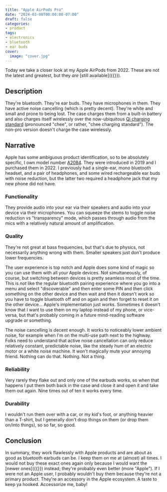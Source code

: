 ```yaml
---
title: "Apple AirPods Pro"
date: "2024-03-08T00:00:00-07:00"
draft: false
categories:
- product
tags:
- electronics
- bluetooth
- ear buds
cover:
  image: "cover.jpg"
---
```


Today we take a closer look at my Apple AirPods from 2022. These are not the latest and greatest, but they *are* [still available]({{<amazon B0828BJGD2>}}).
<!--more-->
## Description

They're bluetooth. They're ear buds. They have microphones in them. They have active noise cancelling (which is pretty decent). They're white and small and prone to being lost. The case charges them from a built-in battery and also charges itself wirelessly over the now-ubiquitous [Qi charging standard](https://en.wikipedia.org/wiki/Qi_(standard)) (pronounced "chee", or rather, "chee charging standard"). The non-pro version doesn't charge the case wirelessly.

## Narrative

Apple has some ambiguous product identification, so to be absolutely specific, I own model number [A2084](https://support.apple.com/en-us/109525). They were introduced in 2019 and I purchased them in 2022. I previously had a single-ear, mono bluetooth headset, and a pair of headphones, and some wired rechargeable ear buds with noise reduction, but the latter two required a headphone jack that my new phone did not have.

### Functionality

They provide audio into your ear via their speakers and audio into your device via their microphones. You can squeeze the stems to toggle noise reduction vs "transparency" mode, which passes through audio from the mics with a relatively natural amount of amplification.

### Quality

They're not great at bass frequencies, but that's due to physics, not necessarily anything wrong with them. Smaller speakers just don't produce lower frequencies.

The user experience is top notch and Apple does some kind of magic so you can use them with all your Apple devices. Not simultaneously, of course, but switching between devices is pretty seamless most of the time. This is *not* like the regular bluetooth pairing experience where you go into a menu and select "discoverable" and then enter some PIN and then click something on the other device and then wait and then it doesn't work so you have to toggle bluetooth off and on again and then forget to reset it on the other device... Apple's implementation just works. Sometimes it doesn't know that I want to use them on my laptop instead of my phone, or vice-versa, but that's probably coming in a future mind-reading software upgrade or something.

The noise cancelling is decent enough. It works to noticeably lower ambient noise, for example when I'm on the multi-use path next to the highway. Folks need to understand that active noise cancellation can only reduce relatively constant, predictable noise, like the steady hum of an electric motor or a white noise machine. It won't magically mute your annoying friend. Nothing can do that. Nothing. Not a thing.

### Reliability

Very rarely they flake out and only one of the earbuds works, so when that happens I put them both back in the case and close it and open it and take them out again. Nine times out of ten it works every time.

### Durability

I wouldn't run them over with a car, or my kid's foot, or anything heavier than a T-shirt, but I generally don't drop things on them (or drop them on/into things), so so far, so good.

## Conclusion

In summary, they work flawlessly with Apple products and are about as good as bluetooth earbuds can be. I keep them on me at (almost) all times. I would not buy these exact ones again only because I would want the [newer ones]({{<amazon B0CHWRXH8B>}}) instead; they're probably even better (more "Apple"). If I were not an Apple user, I probably wouldn't buy them because they're not a primary product. They're an accessory in the Apple ecosystem. A taste to keep ya hooked. Accessorize me, baby!

